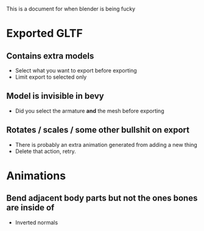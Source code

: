 This is a document for when blender is being fucky

# Exported GLTF
## Contains extra models
- Select what you want to export before exporting
- Limit export to selected only

## Model is invisible in bevy
- Did you select the armature **and** the mesh before exporting

## Rotates / scales / some other bullshit on export
- There is probably an extra animation generated from adding a new thing
- Delete that action, retry.

# Animations
## Bend adjacent body parts but not the ones bones are inside of
- Inverted normals

